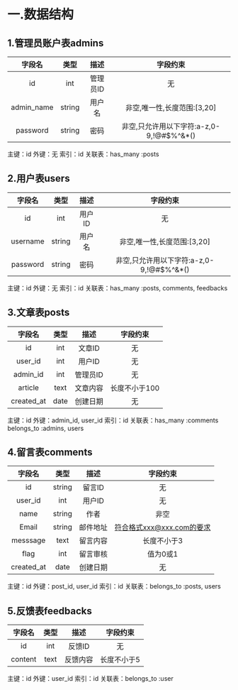# 一.数据结构
## 1.管理员账户表admins

| 字段名 | 类型 | 描述 | 字段约束 |
| :-: | :-: | :-: | :-: |
| id | int | 管理员ID | 无 |
| admin_name | string | 用户名 | 非空,唯一性,长度范围:[3,20] |
| password | string | 密码 | 非空,只允许用以下字符:a-z,0-9,!@#$%^&*() |

主键：id
外键：无
索引：id
关联表：has_many :posts

## 2.用户表users

| 字段名 | 类型 | 描述 | 字段约束 |
| :-: | :-: | :-: | :-: |
| id | int | 用户ID | 无 |
| username | string | 用户名 | 非空,唯一性,长度范围:[3,20]  |
| password | string | 密码 | 非空,只允许用以下字符:a-z,0-9,!@#$%^&*() |

主键：id
外键：无
索引：id
关联表：has_many :posts, comments, feedbacks

## 3.文章表posts

| 字段名 | 类型 | 描述 | 字段约束 |
| :-: | :-: | :-: | :-: |
| id | int | 文章ID | 无 |
| user_id | int | 用户ID | 无 |
| admin_id | int | 管理员ID | 无 |
| article | text | 文章内容 | 长度不小于100 |
| created_at | date | 创建日期 | 无 |


主键：id
外键：admin_id, user_id
索引：id
关联表：has_many :comments
       belongs_to :admins, users
## 4.留言表comments

| 字段名 | 类型 | 描述 | 字段约束 |
| :-: | :-: | :-: | :-: |
| id | string | 留言ID | 无 |
| user_id | int | 用户ID | 无 |
| name | string | 作者 | 非空 |
| Email | string | 邮件地址 | 符合格式xxx@xxx.com的要求 |
| messsage | text | 留言内容 | 长度不小于3 |
| flag | int | 留言审核 | 值为0或1 |
| created_at | date | 创建日期 | 无 |

主键：id
外键：post_id, user_id
索引：id
关联表：belongs_to :posts, users


## 5.反馈表feedbacks

| 字段名 | 类型 | 描述 | 字段约束 |
| :-: | :-: | :-: | :-: |
| id | int | 反馈ID | 无 |
| content | text | 反馈内容 | 长度不小于5 |

主键：id
外键：user_id
索引：id
关联表：belongs_to :user


